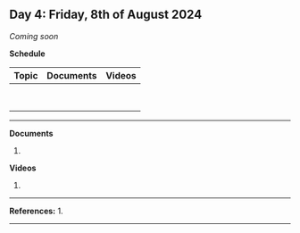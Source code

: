 **Day 4: Friday, 8th of August 2024**
-------------------
_Coming soon_

**Schedule**

|     Topic     |   Documents    |    Videos    |
| ------------- | ------------- | ------------- | 
|             |          |          |
|             |          |          |
|             |          |          |
|             |          |          |
|             |          |          |
|             |          |          |
|             |          |          |
|             |          |          |



----------------------------
**Documents**

1. 


**Videos** 

1. 
   
<!--- Commenting --->

----------------------------
**References:**
1.  


----------------------------



<!--- Name, " " Youtube, uploaded by   , date, link. 

Use Scribbr for youtuebe citation generations (APA 7)  --->

